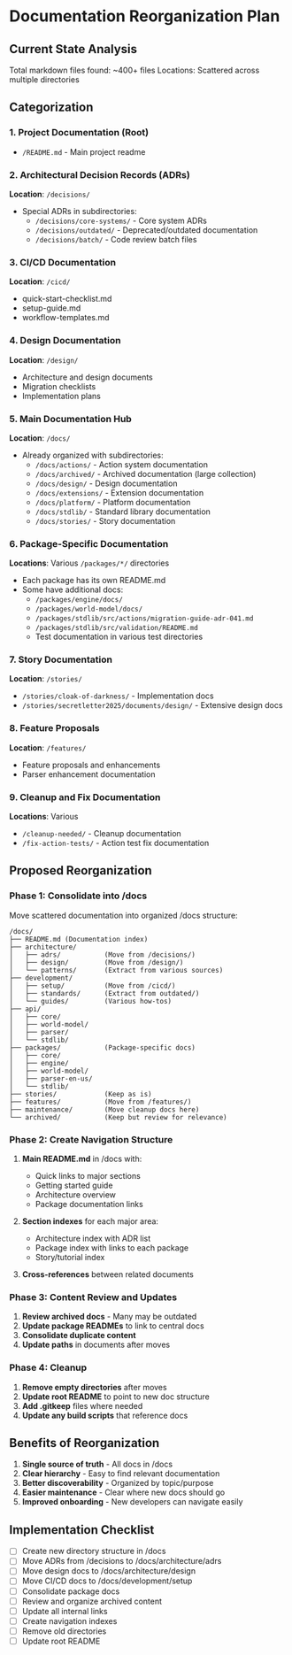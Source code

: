 # Documentation Reorganization Plan

## Current State Analysis

Total markdown files found: ~400+ files
Locations: Scattered across multiple directories

## Categorization

### 1. Project Documentation (Root)
- `/README.md` - Main project readme

### 2. Architectural Decision Records (ADRs)
**Location**: `/decisions/`
- Special ADRs in subdirectories:
  - `/decisions/core-systems/` - Core system ADRs
  - `/decisions/outdated/` - Deprecated/outdated documentation
  - `/decisions/batch/` - Code review batch files

### 3. CI/CD Documentation
**Location**: `/cicd/`
- quick-start-checklist.md
- setup-guide.md
- workflow-templates.md

### 4. Design Documentation
**Location**: `/design/`
- Architecture and design documents
- Migration checklists
- Implementation plans

### 5. Main Documentation Hub
**Location**: `/docs/`
- Already organized with subdirectories:
  - `/docs/actions/` - Action system documentation
  - `/docs/archived/` - Archived documentation (large collection)
  - `/docs/design/` - Design documentation
  - `/docs/extensions/` - Extension documentation
  - `/docs/platform/` - Platform documentation
  - `/docs/stdlib/` - Standard library documentation
  - `/docs/stories/` - Story documentation

### 6. Package-Specific Documentation
**Locations**: Various `/packages/*/` directories
- Each package has its own README.md
- Some have additional docs:
  - `/packages/engine/docs/`
  - `/packages/world-model/docs/`
  - `/packages/stdlib/src/actions/migration-guide-adr-041.md`
  - `/packages/stdlib/src/validation/README.md`
  - Test documentation in various test directories

### 7. Story Documentation
**Location**: `/stories/`
- `/stories/cloak-of-darkness/` - Implementation docs
- `/stories/secretletter2025/documents/design/` - Extensive design docs

### 8. Feature Proposals
**Location**: `/features/`
- Feature proposals and enhancements
- Parser enhancement documentation

### 9. Cleanup and Fix Documentation
**Locations**: Various
- `/cleanup-needed/` - Cleanup documentation
- `/fix-action-tests/` - Action test fix documentation

## Proposed Reorganization

### Phase 1: Consolidate into /docs
Move scattered documentation into organized /docs structure:

```
/docs/
├── README.md (Documentation index)
├── architecture/
│   ├── adrs/           (Move from /decisions/)
│   ├── design/         (Move from /design/)
│   └── patterns/       (Extract from various sources)
├── development/
│   ├── setup/          (Move from /cicd/)
│   ├── standards/      (Extract from outdated/)
│   └── guides/         (Various how-tos)
├── api/
│   ├── core/
│   ├── world-model/
│   ├── parser/
│   └── stdlib/
├── packages/           (Package-specific docs)
│   ├── core/
│   ├── engine/
│   ├── world-model/
│   ├── parser-en-us/
│   └── stdlib/
├── stories/            (Keep as is)
├── features/           (Move from /features/)
├── maintenance/        (Move cleanup docs here)
└── archived/           (Keep but review for relevance)
```

### Phase 2: Create Navigation Structure

1. **Main README.md** in /docs with:
   - Quick links to major sections
   - Getting started guide
   - Architecture overview
   - Package documentation links

2. **Section indexes** for each major area:
   - Architecture index with ADR list
   - Package index with links to each package
   - Story/tutorial index

3. **Cross-references** between related documents

### Phase 3: Content Review and Updates

1. **Review archived docs** - Many may be outdated
2. **Update package READMEs** to link to central docs
3. **Consolidate duplicate content**
4. **Update paths** in documents after moves

### Phase 4: Cleanup

1. **Remove empty directories** after moves
2. **Update root README** to point to new doc structure
3. **Add .gitkeep** files where needed
4. **Update any build scripts** that reference docs

## Benefits of Reorganization

1. **Single source of truth** - All docs in /docs
2. **Clear hierarchy** - Easy to find relevant documentation
3. **Better discoverability** - Organized by topic/purpose
4. **Easier maintenance** - Clear where new docs should go
5. **Improved onboarding** - New developers can navigate easily

## Implementation Checklist

- [ ] Create new directory structure in /docs
- [ ] Move ADRs from /decisions to /docs/architecture/adrs
- [ ] Move design docs to /docs/architecture/design
- [ ] Move CI/CD docs to /docs/development/setup
- [ ] Consolidate package docs
- [ ] Review and organize archived content
- [ ] Update all internal links
- [ ] Create navigation indexes
- [ ] Remove old directories
- [ ] Update root README
